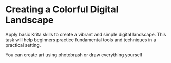 # Creating a Colorful Digital Landscape
Apply basic Krita skills to create a vibrant and simple digital landscape. This task will help beginners practice fundamental tools and techniques in a practical setting.

You can create art using photobrash or draw everything yourself
